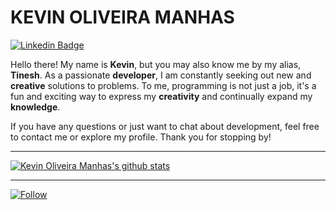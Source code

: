 # KEVIN OLIVEIRA MANHAS
[![Linkedin Badge](https://img.shields.io/badge/-LinkedIn-0075b5?style=flat-square&logo=Linkedin&logoColor=white&link=https://www.linkedin.com/in/kevin-oliveira-manhas-a701a4173/)](https://www.linkedin.com/in/kevin-oliveira-manhas-a701a4173/)

Hello there! My name is **<span>Kevin</span>**, but you may also know me by my alias, **Tinesh**. As a passionate **developer**, I am constantly seeking out new and **creative** solutions to problems. To me, programming is not just a job, it's a fun and exciting way to express my **creativity** and continually expand my **knowledge**.

If you have any questions or just want to chat about development, feel free to contact me or explore my profile. Thank you for stopping by!

---

[![Kevin Oliveira Manhas's github stats](https://github-readme-stats.vercel.app/api?username=71Kevin&show_icons=true&theme=tokyonight&hide_border=true&text_color=FFFFFF)](https://github.com/71Kevin)

---

[![Follow](https://img.shields.io/github/followers/71Kevin?style=social)](https://github.com/71Kevin)
